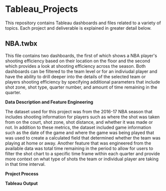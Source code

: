 # Tableau_Projects
This repository contains Tableau dashboards and files related to a variety of topics. Each project and deliverable is explained in greater detail below.

## NBA.twbx
This file contains two dashboards, the first of which shows a NBA player's shooting efficiency based on their location on the floor and the second which provides a look at shooting efficiency across the season. Both dashboards can be filtered to the team level or for an indiviudal player and have the ability to drill deeper into the details of the selected team or players shooting efficiency by specifying additional parameters that include shot zone, shot type, quarter number, and amount of time remaining in the quarter. 

**Data Description and Feature Engineering**

The dataset used for this project was from the 2016-17 NBA season that includes shooting information for players such as where the shot was taken from on the court, shot zone, shot distance, and whether it was made or not. In addition to these metrics, the dataset included game information such as the date of the game and where the game was being played that was used to create a calculated field that determined whether the team was playing at home or away. Another feature that was engineered from the available data was total time remaining in the period to allow for users to filter the shot chart to a specific time frame within each quarter and provide more context on what type of shots the team or individual player are taking in that time interval.

**Project Process**

**Tableau Output**
